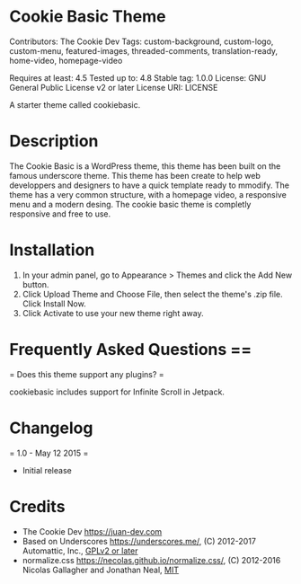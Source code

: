 # Cookie Basic Theme

Contributors: The Cookie Dev
Tags: custom-background, custom-logo, custom-menu, featured-images, threaded-comments, translation-ready, home-video, homepage-video

Requires at least: 4.5
Tested up to: 4.8
Stable tag: 1.0.0
License: GNU General Public License v2 or later
License URI: LICENSE

A starter theme called cookiebasic.

# Description 

The Cookie Basic is a WordPress theme, this theme has been built on the famous underscore theme. This theme has been create to help web developpers and designers to have
a quick template ready to mmodify. The theme has a very common structure, with a homepage video, a responsive menu and a modern desing.
The cookie basic theme is completly responsive and free to use.

# Installation

1. In your admin panel, go to Appearance > Themes and click the Add New button.
2. Click Upload Theme and Choose File, then select the theme's .zip file. Click Install Now.
3. Click Activate to use your new theme right away.

# Frequently Asked Questions ==

= Does this theme support any plugins? =

cookiebasic includes support for Infinite Scroll in Jetpack.

# Changelog

= 1.0 - May 12 2015 =
* Initial release

# Credits 
* The Cookie Dev https://juan-dev.com
* Based on Underscores https://underscores.me/, (C) 2012-2017 Automattic, Inc., [GPLv2 or later](https://www.gnu.org/licenses/gpl-2.0.html)
* normalize.css https://necolas.github.io/normalize.css/, (C) 2012-2016 Nicolas Gallagher and Jonathan Neal, [MIT](https://opensource.org/licenses/MIT)
